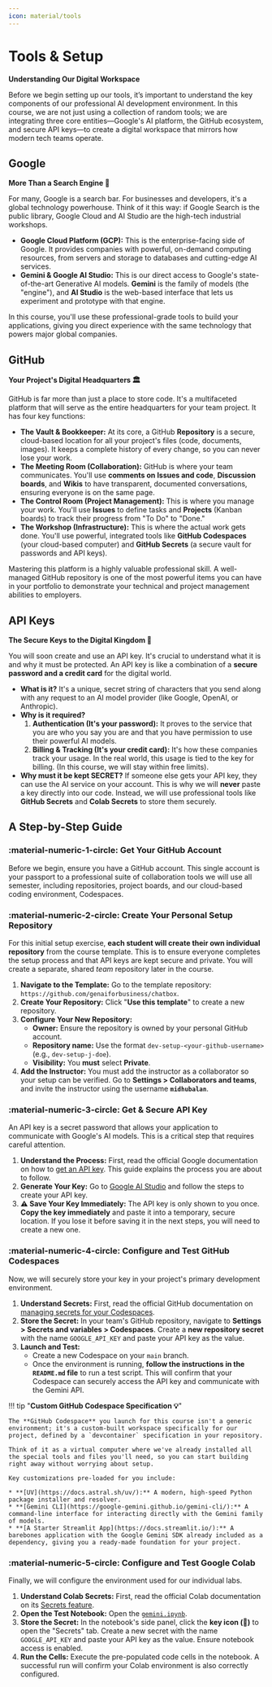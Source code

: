 ```yaml
---
icon: material/tools
--- 
```


# Tools & Setup

**Understanding Our Digital Workspace**

Before we begin setting up our tools, it’s important to understand the key components of our professional AI development environment. In this course, we are not just using a collection of random tools; we are integrating three core entities—Google's AI platform, the GitHub ecosystem, and secure API keys—to create a digital workspace that mirrors how modern tech teams operate.

## Google
**More Than a Search Engine 🧠**

For many, Google is a search bar. For businesses and developers, it's a global technology powerhouse. Think of it this way: if Google Search is the public library, Google Cloud and AI Studio are the high-tech industrial workshops.

* **Google Cloud Platform (GCP):** This is the enterprise-facing side of Google. It provides companies with powerful, on-demand computing resources, from servers and storage to databases and cutting-edge AI services.
* **Gemini & Google AI Studio:** This is our direct access to Google's state-of-the-art Generative AI models. **Gemini** is the family of models (the "engine"), and **AI Studio** is the web-based interface that lets us experiment and prototype with that engine.

In this course, you'll use these professional-grade tools to build your applications, giving you direct experience with the same technology that powers major global companies.

## GitHub
**Your Project's Digital Headquarters 🏛️**

GitHub is far more than just a place to store code. It's a multifaceted platform that will serve as the entire headquarters for your team project. It has four key functions:

* **The Vault & Bookkeeper:** At its core, a GitHub **Repository** is a secure, cloud-based location for all your project's files (code, documents, images). It keeps a complete history of every change, so you can never lose your work.
* **The Meeting Room (Collaboration):** GitHub is where your team communicates. You'll use **comments on Issues and code**, **Discussion boards**, and **Wikis** to have transparent, documented conversations, ensuring everyone is on the same page.
* **The Control Room (Project Management):** This is where you manage your work. You'll use **Issues** to define tasks and **Projects** (Kanban boards) to track their progress from "To Do" to "Done."
* **The Workshop (Infrastructure):** This is where the actual work gets done. You'll use powerful, integrated tools like **GitHub Codespaces** (your cloud-based computer) and **GitHub Secrets** (a secure vault for passwords and API keys).

Mastering this platform is a highly valuable professional skill. A well-managed GitHub repository is one of the most powerful items you can have in your portfolio to demonstrate your technical and project management abilities to employers.

## **API Keys**
**The Secure Keys to the Digital Kingdom 🔑**

You will soon create and use an API key. It's crucial to understand what it is and why it must be protected. An API key is like a combination of a **secure password and a credit card** for the digital world.

* **What is it?** It's a unique, secret string of characters that you send along with any request to an AI model provider (like Google, OpenAI, or Anthropic).
* **Why is it required?**
    1.  **Authentication (It's your password):** It proves to the service that you are who you say you are and that you have permission to use their powerful AI models.
    2.  **Billing & Tracking (It's your credit card):** It's how these companies track your usage. In the real world, this usage is tied to the key for billing. (In this course, we will stay within free limits).
* **Why must it be kept SECRET?** If someone else gets your API key, they can use the AI service on your account. This is why we will **never** paste a key directly into our code. Instead, we will use professional tools like **GitHub Secrets** and **Colab Secrets** to store them securely.

## A Step-by-Step Guide

### **:material-numeric-1-circle: Get Your GitHub Account**

Before we begin, ensure you have a GitHub account. This single account is your passport to a professional suite of collaboration tools we will use all semester, including repositories, project boards, and our cloud-based coding environment, Codespaces.

### **:material-numeric-2-circle: Create Your Personal Setup Repository**

For this initial setup exercise, **each student will create their own individual repository** from the course template. This is to ensure everyone completes the setup process and that API keys are kept secure and private. You will create a separate, shared *team* repository later in the course.

1.  **Navigate to the Template:** Go to the template repository: `https://github.com/genaiforbusiness/chatbox`.
2.  **Create Your Repository:** Click "**Use this template**" to create a new repository.
3.  **Configure Your New Repository:**
    * **Owner:** Ensure the repository is owned by your personal GitHub account.
    * **Repository name:** Use the format `dev-setup-<your-github-username>` (e.g., `dev-setup-j-doe`).
    * **Visibility:** You **must** select **Private**.
4.  **Add the Instructor:** You must add the instructor as a collaborator so your setup can be verified. Go to **Settings > Collaborators and teams**, and invite the instructor using the username **`midhubalan`**.

### **:material-numeric-3-circle: Get & Secure API Key**

An API key is a secret password that allows your application to communicate with Google's AI models. This is a critical step that requires careful attention.

1.  **Understand the Process:** First, read the official Google documentation on how to [get an API key](https://ai.google.dev/gemini-api/docs/api-key). This guide explains the process you are about to follow.
2.  **Generate Your Key:** Go to [Google AI Studio](https://aistudio.google.com/apikey) and follow the steps to create your API key.
3.  **⚠️ Save Your Key Immediately:** The API key is only shown to you once. **Copy the key immediately** and paste it into a temporary, secure location. If you lose it before saving it in the next steps, you will need to create a new one.

### **:material-numeric-4-circle: Configure and Test GitHub Codespaces**

Now, we will securely store your key in your project's primary development environment.

1.  **Understand Secrets:** First, read the official GitHub documentation on [managing secrets for your Codespaces](https://docs.github.com/en/codespaces/managing-your-codespaces/managing-encrypted-secrets-for-your-codespaces).
2.  **Store the Secret:** In your team's GitHub repository, navigate to **Settings \> Secrets and variables \> Codespaces**. Create a **new repository secret** with the name `GOOGLE_API_KEY` and paste your API key as the value.
3.  **Launch and Test:**
      * Create a new Codespace on your `main` branch.
      * Once the environment is running, **follow the instructions in the `README.md` file** to run a test script. This will confirm that your Codespace can securely access the API key and communicate with the Gemini API.

!!! tip "**Custom GitHub Codespace Specification 💡**"

    
    The **GitHub Codespace** you launch for this course isn't a generic environment; it's a custom-built workspace specifically for our project, defined by a `devcontainer` specification in your repository.

    Think of it as a virtual computer where we've already installed all the special tools and files you'll need, so you can start building right away without worrying about setup.

    Key customizations pre-loaded for you include:

    * **[UV](https://docs.astral.sh/uv/):** A modern, high-speed Python package installer and resolver.
    * **[Gemini CLI](https://google-gemini.github.io/gemini-cli/):** A command-line interface for interacting directly with the Gemini family of models.
    * **[A Starter Streamlit App](https://docs.streamlit.io/):** A barebones application with the Google Gemini SDK already included as a dependency, giving you a ready-made foundation for your project.

### **:material-numeric-5-circle: Configure and Test Google Colab**

Finally, we will configure the environment used for our individual labs.

1.  **Understand Colab Secrets:** First, read the official Colab documentation on its [Secrets feature](https://colab.research.google.com/notebooks/relnotes.ipynb#scrollTo=eaf6a2fc&line=1&uniqifier=1).
2.  **Open the Test Notebook:** Open the [`gemini.ipynb`](https://colab.research.google.com/github/genaiforbusiness/code-samples/blob/main/gemini.ipynb). 
3.  **Store the Secret:** In the notebook's side panel, click the **key icon (🔑)** to open the "Secrets" tab. Create a new secret with the name `GOOGLE_API_KEY` and paste your API key as the value. Ensure notebook access is enabled.
4.  **Run the Cells:** Execute the pre-populated code cells in the notebook. A successful run will confirm your Colab environment is also correctly configured.

